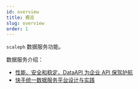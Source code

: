 ```yaml
---
id: overview
title: 概览
slug: overview
order: 1
---
```


`scaleph` 数据服务功能。

数据服务介绍：

* [性能、安全和稳定，DataAPI 为企业 API 保驾护航](https://mp.weixin.qq.com/s/GsMJvRdm5VBJMQbP1EmUCg)
* [快手统一数据服务平台设计与实践](https://mp.weixin.qq.com/s/ciepxnqmJLgaCVKKzJJOtw)

